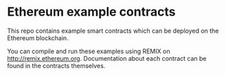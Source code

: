 # Ethereum example contracts
This repo contains example smart contracts which can be deployed on the Ethereum blockchain.

You can compile and run these examples using REMIX on http://remix.ethereum.org.
Documentation about each contract can be found in the contracts themselves.

